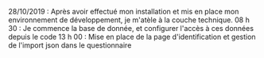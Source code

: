 28/10/2019 : Après avoir effectué mon installation et mis en place mon environnement de développement, je m'atèle à la couche technique. 
08 h 30 : Je commence la base de donnée, et configurer l'accès à ces données depuis le code 
13 h 00 : Mise en place de la page d'identification et gestion de l'import json dans le questionnaire